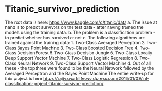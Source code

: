 # Titanic_survivor_prediction
The root data is here: https://www.kaggle.com/c/titanic/data 
a. The issue at hand is to predict survivors on the test data - after having trained the models using the training data. 
b. The problem is a classification problem - to predict whether has survived or not 
c. The following algorithms are trained against the training data: 1. Two-Class Averaged Perceptron 2. Two-Class Bayes Point Machine 3. Two-Class Boosted Decision Tree 4. Two-Class Decision Forest 5. Two-Class Decision Jungle 6. Two-Class Locally Deep Support Vector Machine 7. Two-Class Logistic Regression 8. Two-Class Neural Network 9. Two-Class Support Vector Machine 
d. Out of all these - the top three were found to be the Neural Network followed by the Averaged Perceptron and the Bayes Point Machine
The entire write-up for this project is here https://rajivsworklife.wordpress.com/2018/01/09/ml-classification-project-titanic-survivor-prediction/
